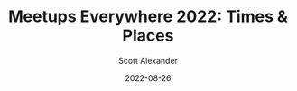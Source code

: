 ---
layout: podcast
title: "Meetups Everywhere 2022: Times & Places"
author: Scott Alexander
description: https://astralcodexten.substack.com/p/meetups-everywhere-2022-times-and
date: 2022-08-26
length: 25596315
duration: 6399
guid: meetups-everywhere-2022-times-and
---